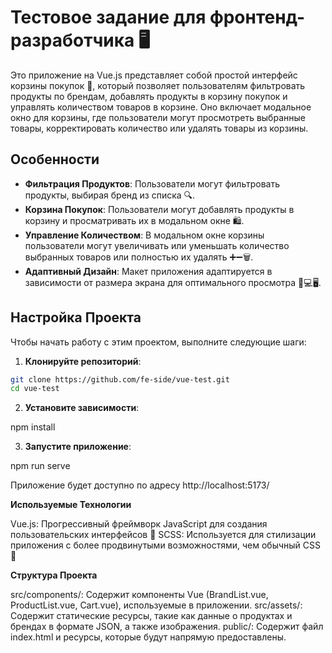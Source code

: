 # Тестовое задание для фронтенд-разработчика 🖥️

Это приложение на Vue.js представляет собой простой интерфейс корзины покупок 🛒, который позволяет пользователям фильтровать продукты по брендам, добавлять продукты в корзину покупок и управлять количеством товаров в корзине. Оно включает модальное окно для корзины, где пользователи могут просмотреть выбранные товары, корректировать количество или удалять товары из корзины.

## Особенности

- **Фильтрация Продуктов**: Пользователи могут фильтровать продукты, выбирая бренд из списка 🔍.
- **Корзина Покупок**: Пользователи могут добавлять продукты в корзину и просматривать их в модальном окне 🛍️.
- **Управление Количеством**: В модальном окне корзины пользователи могут увеличивать или уменьшать количество выбранных товаров или полностью их удалять ➕➖🗑️.
- **Адаптивный Дизайн**: Макет приложения адаптируется в зависимости от размера экрана для оптимального просмотра 📱💻🖥️.

## Настройка Проекта

Чтобы начать работу с этим проектом, выполните следующие шаги:

1. **Клонируйте репозиторий**:

```bash
git clone https://github.com/fe-side/vue-test.git
cd vue-test
```

2. **Установите зависимости**:

npm install

3. **Запустите приложение**:

npm run serve

Приложение будет доступно по адресу http://localhost:5173/

**Используемые Технологии**

Vue.js: Прогрессивный фреймворк JavaScript для создания пользовательских интерфейсов 🌟
SCSS: Используется для стилизации приложения с более продвинутыми возможностями, чем обычный CSS 🎨

**Структура Проекта**

src/components/: Содержит компоненты Vue (BrandList.vue, ProductList.vue, Cart.vue), используемые в приложении.
src/assets/: Содержит статические ресурсы, такие как данные о продуктах и брендах в формате JSON, а также изображения.
public/: Содержит файл index.html и ресурсы, которые будут напрямую предоставлены.
